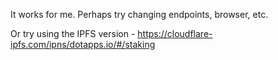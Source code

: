 It works for me. Perhaps try changing endpoints, browser, etc.

Or try using the IPFS version - https://cloudflare-ipfs.com/ipns/dotapps.io/#/staking